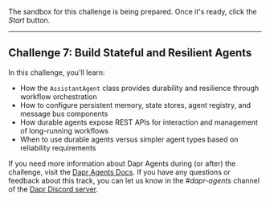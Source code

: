 The sandbox for this challenge is being prepared. Once it's ready, click the *Start* button.

---

## Challenge 7: Build Stateful and Resilient Agents

In this challenge, you'll learn:

- How the `AssistantAgent` class provides durability and resilience through workflow orchestration
- How to configure persistent memory, state stores, agent registry, and message bus components
- How durable agents expose REST APIs for interaction and management of long-running workflows
- When to use durable agents versus simpler agent types based on reliability requirements

If you need more information about Dapr Agents during (or after) the challenge, visit the [Dapr Agents Docs](https://dapr.github.io/dapr-agents/). If you have any questions or feedback about this track, you can let us know in the *#dapr-agents* channel of the [Dapr Discord server](https://bit.ly/dapr-discord).
